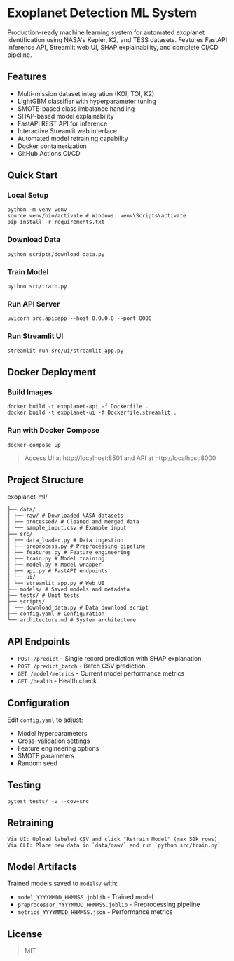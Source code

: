 # Exoplanet Detection ML System

Production-ready machine learning system for automated exoplanet identification using NASA's Kepler, K2, and TESS datasets. Features FastAPI inference API, Streamlit web UI, SHAP explainability, and complete CI/CD pipeline.

## Features

- Multi-mission dataset integration (KOI, TOI, K2)
- LightGBM classifier with hyperparameter tuning
- SMOTE-based class imbalance handling
- SHAP-based model explainability
- FastAPI REST API for inference
- Interactive Streamlit web interface
- Automated model retraining capability
- Docker containerization
- GitHub Actions CI/CD

## Quick Start

### Local Setup
```
python -m venv venv
source venv/bin/activate # Windows: venv\Scripts\activate
pip install -r requirements.txt
```

### Download Data
```
python scripts/download_data.py
```

### Train Model
```
python src/train.py
```


### Run API Server
```
uvicorn src.api:app --host 0.0.0.0 --port 8000
```


### Run Streamlit UI
```
streamlit run src/ui/streamlit_app.py
```

## Docker Deployment

### Build Images
```
docker build -t exoplanet-api -f Dockerfile .
docker build -t exoplanet-ui -f Dockerfile.streamlit .
```

### Run with Docker Compose
```
docker-compose up
```


>Access UI at http://localhost:8501 and API at http://localhost:8000

## Project Structure

exoplanet-ml/
```
├── data/
│ ├── raw/ # Downloaded NASA datasets
│ ├── processed/ # Cleaned and merged data
│ └── sample_input.csv # Example input
├── src/
│ ├── data_loader.py # Data ingestion
│ ├── preprocess.py # Preprocessing pipeline
│ ├── features.py # Feature engineering
│ ├── train.py # Model training
│ ├── model.py # Model wrapper
│ ├── api.py # FastAPI endpoints
│ └── ui/
│ └── streamlit_app.py # Web UI
├── models/ # Saved models and metadata
├── tests/ # Unit tests
├── scripts/
│ └── download_data.py # Data download script
├── config.yaml # Configuration
└── architecture.md # System architecture
```


## API Endpoints

- `POST /predict` - Single record prediction with SHAP explanation
- `POST /predict_batch` - Batch CSV prediction
- `GET /model/metrics` - Current model performance metrics
- `GET /health` - Health check

## Configuration

Edit `config.yaml` to adjust:
- Model hyperparameters
- Cross-validation settings
- Feature engineering options
- SMOTE parameters
- Random seed

## Testing
``````
pytest tests/ -v --cov=src
``````

## Retraining
``````
Via UI: Upload labeled CSV and click "Retrain Model" (max 50k rows)
Via CLI: Place new data in `data/raw/` and run `python src/train.py`
``````
## Model Artifacts

Trained models saved to `models/` with:
- `model_YYYYMMDD_HHMMSS.joblib` - Trained model
- `preprocessor_YYYYMMDD_HHMMSS.joblib` - Preprocessing pipeline
- `metrics_YYYYMMDD_HHMMSS.json` - Performance metrics

## License

>MIT